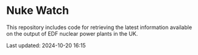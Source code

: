 # Nuke Watch

This repository includes code for retrieving the latest information available on the output of EDF nuclear power plants in the UK.

Last updated: 2024-10-20 16:15